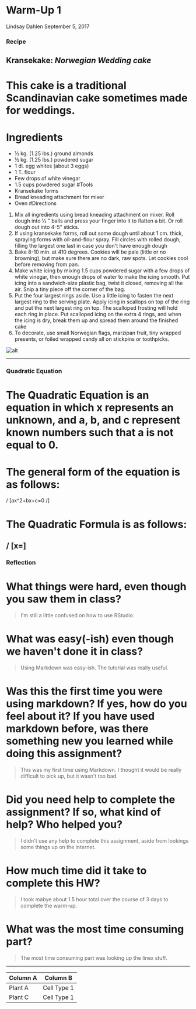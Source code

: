 Warm-Up 1
================
Lindsay Dahlen
September 5, 2017

### Recipe

Kransekake: *Norwegian Wedding cake*
------------------------------------

This cake is a traditional Scandinavian cake sometimes made for weddings.
=========================================================================

Ingredients
===========

-   ½ kg. (1.25 lbs.) ground almonds
-   ½ kg. (1.25 lbs.) powdered sugar
-   1 dl. egg whites (about 3 eggs)
-   1 T. flour
-   Few drops of white vinegar
-   1.5 cups powdered sugar \#Tools
-   Kransekake forms
-   Bread kneading attachment for mixer
-   Oven \#Directions

1.  Mix all ingredients using bread kneading attachment on mixer. Roll dough into ½ " balls and press your finger into it to flatten a bit. Or roll dough out into 4-5" sticks.
2.  If using kransekake forms, roll out some dough until about 1 cm. thick, spraying forms with oil-and-flour spray. Fill circles with rolled dough, filling the largest one last in case you don't have enough dough
3.  Bake 8-10 min. at 410 degrees. Cookies will be pale (little or no browning), but make sure there are no dark, raw spots. Let cookies cool before removing from pan.
4.  Make white icing by mixing 1.5 cups powdered sugar with a few drops of white vinegar, then enough drops of water to make the icing smooth. Put icing into a sandwich-size plastic bag, twist it closed, removing all the air. Snip a tiny piece off the corner of the bag.
5.  Put the four largest rings aside. Use a little icing to fasten the next largest ring to the serving plate. Apply icing in scallops on top of the ring and put the next largest ring on top. The scalloped frosting will hold each ring in place. Put scalloped icing on the extra 4 rings, and when the icing is dry, break them up and spread them around the finished cake
6.  To decorate, use small Norwegian flags, marzipan fruit, tiny wrapped presents, or foiled wrapped candy all on stickpins or toothpicks.

![alt](http://cookdiary.net/wp-content/uploads/images/Kransekake_5226.jpg)

------------------------------------------------------------------------

### Quadratic Equation

The Quadratic Equation is an equation in which x represents an unknown, and a, b, and c represent known numbers such that a is not equal to 0.
==============================================================================================================================================

The general form of the equation is as follows:
===============================================

/ \[ax^2+bx+c=0 /\]

The Quadratic Formula is as follows:
====================================

/ \[x=\]
--------

### Reflection

**What things were hard, even though you saw them in class?**
=============================================================

> I'm still a little confused on how to use RStudio.

**What was easy(-ish) even though we haven't done it in class?**
================================================================

> Using Markdown was easy-ish. The tutorial was really useful.

**Was this the first time you were using markdown? If yes, how do you feel about it? If you have used markdown before, was there something new you learned while doing this assignment?**
=========================================================================================================================================================================================

> This was my first time using Markdown. I thought it would be really difficult to pick up, but it wasn't too bad.

**Did you need help to complete the assignment? If so, what kind of help? Who helped you?**
===========================================================================================

> I didn't use any help to complete this assignment, aside from lookings some things up on the internet.

**How much time did it take to complete this HW?**
==================================================

> I took mabye about 1.5 hour total over the course of 3 days to complete the warm-up.

**What was the most time consuming part?**
==========================================

> The most time consuming part was looking up the linex stuff.

------------------------------------------------------------------------

| Column A | Column B    |
|----------|-------------|
| Plant A  | Cell Type 1 |
| Plant C  | Cell Type 1 |
